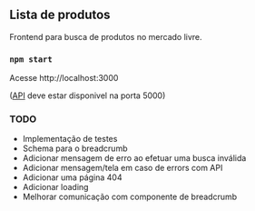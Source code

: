
## Lista de produtos

Frontend para busca de produtos no mercado livre.

### `npm start`
 Acesse http://localhost:3000

 ([API](https://github.com/mjunior/product-list-be) deve estar disponivel na porta 5000)

### TODO
* Implementação de testes
* Schema para o breadcrumb 
* Adicionar mensagem de erro ao efetuar uma busca inválida
* Adicionar mensagem/tela em caso de errors com API
* Adicionar uma página 404
* Adicionar loading
* Melhorar comunicação com componente de breadcrumb
